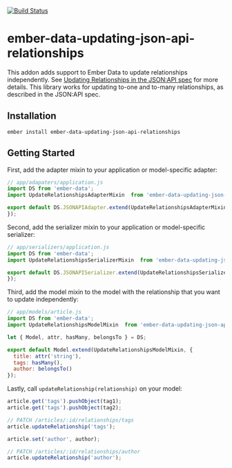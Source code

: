 [![Build Status](https://travis-ci.org/skaterdav85/ember-data-updating-json-api-relationships.svg?branch=master)](https://travis-ci.org/skaterdav85/ember-data-updating-json-api-relationships)

# ember-data-updating-json-api-relationships

This addon adds support to Ember Data to update relationships independently. See [Updating Relationships in the JSON:API spec](http://jsonapi.org/format/#crud-updating-relationships) for more details. This library works for updating to-one and to-many relationships, as described in the JSON:API spec.

## Installation

```
ember install ember-data-updating-json-api-relationships
```

## Getting Started

First, add the adapter mixin to your application or model-specific adapter:

```js
// app/adapaters/application.js
import DS from 'ember-data';
import UpdateRelationshipsAdapterMixin  from 'ember-data-updating-json-api-relationships/mixins/adapter';

export default DS.JSONAPIAdapter.extend(UpdateRelationshipsAdapterMixin, {
});
```

Second, add the serializer mixin to your application or model-specific serializer:

```js
// app/serializers/application.js
import DS from 'ember-data';
import UpdateRelationshipsSerializerMixin  from 'ember-data-updating-json-api-relationships/mixins/serializer';

export default DS.JSONAPISerializer.extend(UpdateRelationshipsSerializerMixin, {
});
```

Third, add the model mixin to the model with the relationship that you want to update independently:

```js
// app/models/article.js
import DS from 'ember-data';
import UpdateRelationshipsModelMixin  from 'ember-data-updating-json-api-relationships/mixins/model';

let { Model, attr, hasMany, belongsTo } = DS;

export default Model.extend(UpdateRelationshipsModelMixin, {
  title: attr('string'),
  tags: hasMany(),
  author: belongsTo()
});
```

Lastly, call `updateRelationship(relationship)` on your model:

```js
article.get('tags').pushObject(tag1);
article.get('tags').pushObject(tag2);

// PATCH /articles/:id/relationships/tags
article.updateRelationship('tags');

article.set('author', author);

// PATCH /articles/:id/relationships/author
article.updateRelationship('author');
```
